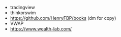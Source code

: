 - tradingview
- thinkorswim
- <https://github.com/HenryFBP/books> (dm for copy)
- VWAP
- https://www.wealth-lab.com/